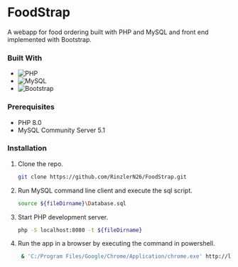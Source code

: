 # FoodStrap

A webapp for food ordering built with PHP and MySQL and front end implemented with Bootstrap.

### Built With

* ![PHP](https://img.shields.io/badge/PHP-777BB4?style=for-the-badge&logo=php&logoColor=FFFFFF)
* ![MySQL](https://img.shields.io/badge/MySQL-4479A1?style=for-the-badge&logo=mysql&logoColor=FFFFFF)
* ![Bootstrap](https://img.shields.io/badge/bootstrap-7952B3?style=for-the-badge&logo=bootstrap&logoColor=FFFFFF)


### Prerequisites

* PHP 8.0
* MySQL Community Server 5.1


### Installation

1. Clone the repo.
   
   ```sh
   git clone https://github.com/RinzlerN26/FoodStrap.git
   ```
3. Run MySQL command line client and execute the sql script.
   
   ```sh
   source ${fileDirname}\Database.sql
   ```
3. Start PHP development server.
   
   ```sh
   php -S localhost:8080 -t ${fileDirname}
   ```
5. Run the app in a browser by executing the command in powershell.
   
   ```sh
    & 'C:/Program Files/Google/Chrome/Application/chrome.exe' http://localhost:8080/Welcome.php 
    ```























